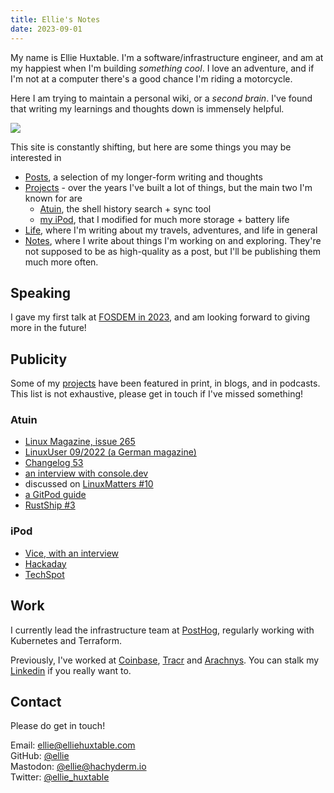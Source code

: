 ```yaml
---
title: Ellie's Notes
date: 2023-09-01
---
```


<div class="welcome">
<div>

My name is Ellie Huxtable. I'm a software/infrastructure engineer, and am at my happiest when I'm building <i>something cool</i>. I love an adventure, and if I'm not at a computer there's a good chance I'm riding a motorcycle.

Here I am trying to maintain a personal wiki, or a <i>second brain</i>. I've found that writing my learnings and thoughts down is immensely helpful.

</div>

<div class="me">
<img src="https://img.ellie.wtf/i/408654ea5e9875906b6e1413a07713283c0bed8349648c450c455fc402f8d5f8.jpg"/>
</div>

</div>

This site is constantly shifting, but here are some things you may be interested in
- [Posts](/posts), a selection of my longer-form writing and thoughts
- [Projects](/projects) - over the years I've built a lot of things, but the main two I'm known for are
	- [Atuin](https://atuin.sh), the shell history search + sync tool
	- [my iPod](/projects/ipod), that I modified for much more storage + battery life
- [Life](/life), where I'm writing about my travels, adventures, and life in general
- [Notes](/notes), where I write about things I'm working on and exploring. They're not supposed to be as high-quality as a post, but I'll be publishing them much more often.

## Speaking
I gave my first talk at [FOSDEM in 2023](https://www.youtube.com/watch?v=uyRmV19qJ2o), and am looking forward to giving more in the future!

## Publicity
Some of my [projects](/projects) have been featured in print, in blogs, and in podcasts. This list is not exhaustive, please get in touch if I've missed something!

### Atuin
- [Linux Magazine, issue 265](https://www.linux-magazine.com/Issues/2022/265/Atuin)
- [LinuxUser 09/2022 (a German magazine)](https://www.linux-community.de/ausgaben/linuxuser/2022/09/die-befehlshistorie-ueber-mehrere-rechner-hinweg-im-blick-behalten/)
- [Changelog 53](https://changelog.com/news/53)
- [an interview with console.dev](https://console.dev/interviews/atuin-ellie-huxtable)
- discussed on [LinuxMatters #10](https://linuxmatters.sh/10/)
- [a GitPod guide](https://www.gitpod.io/guides/persisted-terminal-history-atuin)
- [RustShip #3](https://www.marcoieni.com/2023/09/%EF%B8%8F-atuin-shell-history-sync-search-and-backup-ellie-huxtable-rustship-3/)

### iPod
- [Vice, with an interview](https://www.vice.com/en/article/qjbexd/a-software-engineer-upgraded-an-old-ipod-for-2022?ref=ellie.wtf)
- [Hackaday](https://hackaday.com/2022/02/16/classic-ipods-are-super-upgradeable-in-2022/?ref=ellie.wtf)
- [TechSpot](https://www.techspot.com/community/topics/breathing-new-life-into-an-old-ipod-with-a-few-thoughtful-upgrades.273895/?ref=ellie.wtf)

## Work

I currently lead the infrastructure team at [PostHog](https://posthog.com/?ref=ellie.wtf), regularly working with Kubernetes and Terraform. 

Previously, I've worked at [Coinbase](https://coinbase.com), [Tracr](https://tracr.com) and [Arachnys](https://arachnys.com). You can stalk my [Linkedin](https://linkedin.com/in/elliehuxtable) if you really want to.

## Contact
Please do get in touch!

Email: ellie@elliehuxtable.com<br>
GitHub: [@ellie](https://github.com/ellie)<br>
Mastodon: [@ellie@hachyderm.io](https://hachyderm.io/@ellie)<br>
Twitter: [@ellie_huxtable](https://twitter.com/ellie_huxtable)<br>